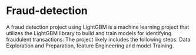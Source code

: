# Fraud-detection
A fraud detection project using LightGBM is a machine learning project that utilizes the LightGBM 
library to build and train models for identifying fraudulent transactions. The project likely includes the following steps:
Data Exploration and Preparation, feature Engineering and model Training.



